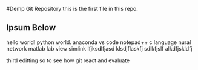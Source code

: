 #Demp Git Repository
this is the first file in this repo.

## Ipsum Below 
hello world!
python world.
anaconda 
vs code 
notepad++
c language
nural network 
matlab
lab view
simlink
lfjksdlfjasd
klsdjflaskfj
sdlkfjslf
alkdfjskldfj

third editting 
so to see how git react and evaluate